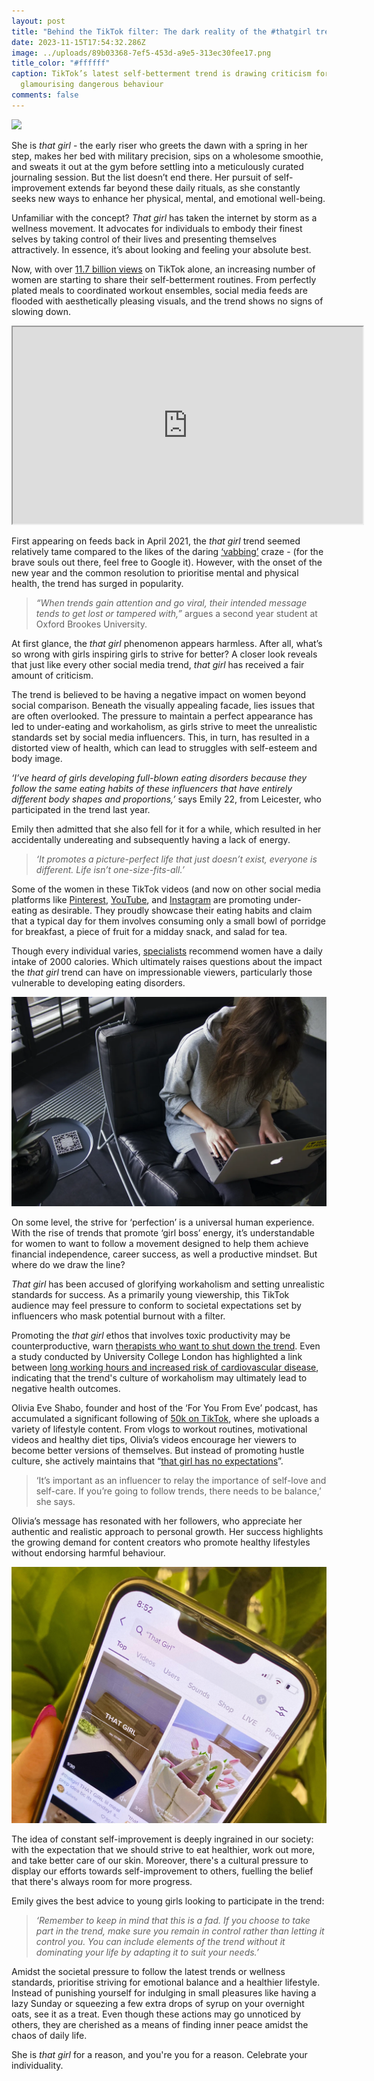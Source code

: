 ```yaml
---
layout: post
title: "Behind the TikTok filter: The dark reality of the #thatgirl trend"
date: 2023-11-15T17:54:32.286Z
image: ../uploads/89b03368-7ef5-453d-a9e5-313ec30fee17.png
title_color: "#ffffff"
caption: TikTok’s latest self-betterment trend is drawing criticism for
  glamourising dangerous behaviour
comments: false
---
```

![](../uploads/89b03368-7ef5-453d-a9e5-313ec30fee17.png)

She is *that girl* - the early riser who greets the dawn with a spring in her step, makes her bed with military precision, sips on a wholesome smoothie, and sweats it out at the gym before settling into a meticulously curated journaling session. But the list doesn’t end there. Her pursuit of self-improvement extends far beyond these daily rituals, as she constantly seeks new ways to enhance her physical, mental, and emotional well-being.

Unfamiliar with the concept? *That girl* has taken the internet by storm as a wellness movement. It advocates for individuals to embody their finest selves by taking control of their lives and presenting themselves attractively. In essence, it’s about looking and feeling your absolute best.

Now, with over [11.7 billion views](https://www.tiktok.com/tag/thatgirl?lang=en) on TikTok alone, an increasing number of women are starting to share their self-betterment routines. From perfectly plated meals to coordinated workout ensembles, social media feeds are flooded with aesthetically pleasing visuals, and the trend shows no signs of slowing down.

<div class="video-box"><iframe width="560" height="315" src="https://www.youtube.com/embed/https://youtu.be/ZpcGjvpAZow?rel=0" allow="accelerometer; autoplay; encrypted-media; gyroscope; picture-in-picture" allowfullscreen></iframe></div>

First appearing on feeds back in April 2021, the *that girl* trend seemed relatively tame compared to the likes of the daring [‘vabbing’](https://www.allure.com/story/vabbing-tiktok-trend-explained#:~:text=A%20little%20perfume%2C%20of%20course,help%20you%20attract%20a%20partner.) craze - (for the brave souls out there, feel free to Google it). However, with the onset of the new year and the common resolution to prioritise mental and physical health, the trend has surged in popularity.

> *“When trends gain attention and go viral, their intended message tends to get lost or tampered with,”* argues a second year student at Oxford Brookes University.

At first glance, the *that girl* phenomenon appears harmless. After all, what’s so wrong with girls inspiring girls to strive for better? A closer look reveals that just like every other social media trend, *that girl* has received a fair amount of criticism.  

The trend is believed to be having a negative impact on women beyond social comparison. Beneath the visually appealing facade, lies issues that are often overlooked. The pressure to maintain a perfect appearance has led to under-eating and workaholism, as girls strive to meet the unrealistic standards set by social media influencers. This, in turn, has resulted in a distorted view of health, which can lead to struggles with self-esteem and body image.

*‘I’ve heard of girls developing full-blown eating disorders because they follow the same eating habits of these influencers that have entirely different body shapes and proportions,’* says Emily 22, from Leicester, who participated in the trend last year.

Emily then admitted that she also fell for it for a while, which resulted in her accidentally undereating and subsequently having a lack of energy.

> *‘It promotes a picture-perfect life that just doesn’t exist, everyone is different. Life isn’t one-size-fits-all.’*

Some of the women in these TikTok videos (and now on other social media platforms like [Pinterest](https://www.pinterest.co.uk/search/pins/?rs=ac&len=2&q=that%20girl%20aesthetic&eq=that%20girl&etslf=3847), [YouTube](https://www.youtube.com/results?search_query=that+girl+aesthetic), and [Instagram](https://www.instagram.com/explore/tags/thatgirl/) are promoting under-eating as desirable. They proudly showcase their eating habits and claim that a typical day for them involves consuming only a small bowl of porridge for breakfast, a piece of fruit for a midday snack, and salad for tea.

Though every individual varies, [specialists](https://www.nhs.uk/common-health-questions/food-and-diet/what-should-my-daily-intake-of-calories-be/) recommend women have a daily intake of 2000 calories. Which ultimately raises questions about the impact the *that girl* trend can have on impressionable viewers, particularly those vulnerable to developing eating disorders.

![](../uploads/1b30f8c7-a439-4ebc-b9ea-ee8d6bf8bec8_4032x2688.webp)

On some level, the strive for ‘perfection’ is a universal human experience. With the rise of trends that promote ‘girl boss’ energy, it’s understandable for women to want to follow a movement designed to help them achieve financial independence, career success, as well a productive mindset. But where do we draw the line?

*That girl* has been accused of glorifying workaholism and setting unrealistic standards for success. As a primarily young viewership, this TikTok audience may feel pressure to conform to societal expectations set by influencers who mask potential burnout with a filter.

Promoting the *that girl* ethos that involves toxic productivity may be counterproductive, warn [therapists who want to shut down the trend](https://www.humnutrition.com/blog/that-girl/). Even a study conducted by University College London has highlighted a link between [long working hours and increased risk of cardiovascular disease](http://www.thelancet.com/journals/lancet/article/PIIS0140-6736(15)60295-1/fulltext), indicating that the trend's culture of workaholism may ultimately lead to negative health outcomes.

Olivia Eve Shabo, founder and host of the ‘For You From Eve’ podcast, has accumulated a significant following of [50k on TikTok](https://www.tiktok.com/@foryoufromeve?lang=en), where she uploads a variety of lifestyle content. From vlogs to workout routines, motivational videos and healthy diet tips, Olivia’s videos encourage her viewers to become better versions of themselves. But instead of promoting hustle culture, she actively maintains that “[that girl has no expectations](https://www.tiktok.com/@foryoufromeve/video/7057607517752560943?_r=1&_t=8bUjfsBHSV0)”.

> ‘It’s important as an influencer to relay the importance of self-love and self-care. If you’re going to follow trends, there needs to be balance,’ she says.

Olivia’s message has resonated with her followers, who appreciate her authentic and realistic approach to personal growth. Her success highlights the growing demand for content creators who promote healthy lifestyles without endorsing harmful behaviour.

![](../uploads/cd764e03-2480-4ce4-822e-52211f0cc894_3024x2461.jpeg)

The idea of constant self-improvement is deeply ingrained in our society: with the expectation that we should strive to eat healthier, work out more, and take better care of our skin. Moreover, there's a cultural pressure to display our efforts towards self-improvement to others, fuelling the belief that there's always room for more progress.

Emily gives the best advice to young girls looking to participate in the trend:

> *‘Remember to keep in mind that this is a fad. If you choose to take part in the trend, make sure you remain in control rather than letting it control you. You can include elements of the trend without it dominating your life by adapting it to suit your needs.’*

Amidst the societal pressure to follow the latest trends or wellness standards, prioritise striving for emotional balance and a healthier lifestyle. Instead of punishing yourself for indulging in small pleasures like having a lazy Sunday or squeezing a few extra drops of syrup on your overnight oats, see it as a treat. Even though these actions may go unnoticed by others, they are cherished as a means of finding inner peace amidst the chaos of daily life.

She is *that girl* for a reason, and you're you for a reason. Celebrate your individuality.



[](https://substackcdn.com/image/fetch/f_auto,q_auto:good,fl_progressive:steep/https%3A%2F%2Fsubstack-post-media.s3.amazonaws.com%2Fpublic%2Fimages%2Fcd764e03-2480-4ce4-822e-52211f0cc894_3024x2461.jpeg)